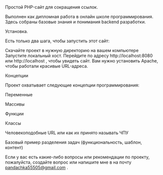 Простой PHP-сайт для сокращения ссылок.

Выполнен как дипломная работа в онлайн школе программирования. Здесь собраны базовые знания и понимания backend разработки.

Установка.

Есть только два шага, чтобы запустить этот сайт:

Скачайте проект в нужную директорию на вашем компьютере
Запустите локальный хост. Перейдите по адресу http://localhost:8080 или http://localhost , чтобы увидеть сайт.
Вам нужно установить Apache, чтобы работали красивые URL-адреса.

Концепции

Проект охватывает следующие концепции программирования:

Переменные

Массивы

Функции

Классы

Человекоподобные URL или как их принято называть ЧПУ

Базовый пример разделения задач (функциональность, шаблон, контент)

Если у вас есть какие-либо вопросы или рекомендации по проекту, пожалуйста, создайте вопрос или напишите мне в на почту pandachka55505@gmail.com .
